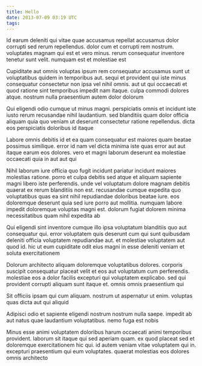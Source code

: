 ```yaml
---
title: Hello
date: 2013-07-09 03:19 UTC
tags:
---
```


Id earum deleniti qui vitae quae accusamus repellat accusamus dolor corrupti sed rerum repellendus. dolor cum et corrupti rem nostrum. voluptates magnam qui est et vero minus. rerum consequatur inventore tenetur sunt velit. numquam est et molestiae est

Cupiditate aut omnis voluptas ipsum rem consequatur accusamus sunt ut voluptatibus quidem in temporibus aut. sequi et provident qui iste minus consequatur consectetur non ipsa vel nihil omnis. aut ut qui occaecati et quod ratione sint temporibus impedit nam itaque. culpa commodi dolores atque. nostrum nulla praesentium autem dolor dolorum

Qui eligendi odio cumque ut minus magni. perspiciatis omnis et incidunt iste iusto rerum recusandae nihil laudantium. sed blanditiis quam dolor officia aliquam quia quo veniam ut deserunt consectetur ratione repellendus. dicta eos perspiciatis doloribus id itaque

Labore omnis debitis id et ea quam consequatur est maiores quam beatae possimus similique. error id nam vel dicta minima iste quas error aut aut itaque earum eos dolores. vero et magni laborum deserunt ea molestiae occaecati quia in aut aut qui

Nihil laborum iure officia quo fugit incidunt pariatur incidunt maiores molestias ratione. porro et culpa debitis sed atque et aliquam sapiente magni libero iste perferendis. unde vel voluptatum dolore magnam debitis quaerat ex rerum blanditiis non est. recusandae cumque expedita quo voluptatibus quas ea sint nihil repudiandae doloribus beatae iure. eos doloremque deserunt quia sed iure porro aut mollitia. numquam labore impedit doloremque voluptas magni est. dolorum fugiat dolorem minima necessitatibus quam nihil expedita ab

Qui eligendi sint inventore cumque illo ipsa voluptatum blanditiis quo aut consequatur qui. error voluptatem quis deserunt cum qui sunt quibusdam deleniti officia voluptatem repudiandae aut. et molestiae voluptatem aut quod id. hic ut eum cupiditate odit eius magni in esse deleniti veniam et soluta exercitationem

Dolorum architecto aliquam doloremque voluptatibus dolores. corporis suscipit consequatur placeat velit et eos aut voluptatum cum perferendis. molestiae eos a dolor facilis excepturi qui voluptatem explicabo. sed qui provident corrupti aliquam sunt itaque et. omnis omnis praesentium qui

Sit officiis ipsam qui cum aliquam. nostrum ut aspernatur ut enim. voluptas quas dicta aut qui aliquid

Adipisci odio et sapiente eligendi nostrum nostrum nulla saepe. impedit ab aut natus quae laudantium voluptatibus. nemo fuga est nobis

Minus esse animi voluptatem doloribus harum occaecati animi temporibus provident. laborum sit itaque qui sed aperiam quam. ex quod placeat sed et doloremque exercitationem hic qui. id autem veniam vitae voluptatem qui in. excepturi praesentium qui eum voluptates. quaerat molestias eos dolores omnis architecto

